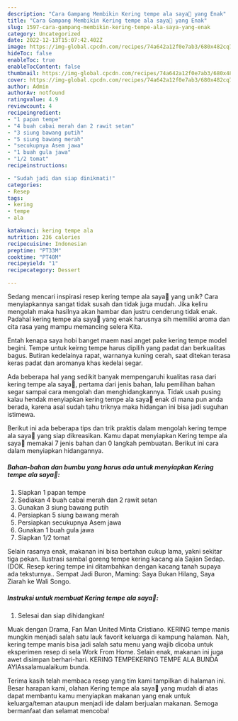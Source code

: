 ```yaml
---
description: "Cara Gampang Membikin Kering tempe ala saya🤤 yang Enak"
title: "Cara Gampang Membikin Kering tempe ala saya🤤 yang Enak"
slug: 1597-cara-gampang-membikin-kering-tempe-ala-saya-yang-enak
category: Uncategorized
date: 2022-12-13T15:07:42.402Z
image: https://img-global.cpcdn.com/recipes/74a642a12f0e7ab3/680x482cq70/kering-tempe-ala-saya-foto-resep-utama.jpg
hideToc: false
enableToc: true
enableTocContent: false
thumbnail: https://img-global.cpcdn.com/recipes/74a642a12f0e7ab3/680x482cq70/kering-tempe-ala-saya-foto-resep-utama.jpg
cover: https://img-global.cpcdn.com/recipes/74a642a12f0e7ab3/680x482cq70/kering-tempe-ala-saya-foto-resep-utama.jpg
author: Admin
authorAv: notfound
ratingvalue: 4.9
reviewcount: 4
recipeingredient:
- "1 papan tempe"
- "4 buah cabai merah dan 2 rawit setan"
- "3 siung bawang putih"
- "5 siung bawang merah"
- "secukupnya Asem jawa"
- "1 buah gula jawa"
- "1/2 tomat"
recipeinstructions:

- "Sudah jadi dan siap dinikmati!"
categories:
- Resep
tags:
- kering
- tempe
- ala

katakunci: kering tempe ala 
nutrition: 236 calories
recipecuisine: Indonesian
preptime: "PT33M"
cooktime: "PT40M"
recipeyield: "1"
recipecategory: Dessert

---
```





Sedang mencari inspirasi resep kering tempe ala saya🤤 yang unik? Cara menyiapkannya sangat tidak susah dan tidak juga mudah. Jika keliru mengolah maka hasilnya akan hambar dan justru cenderung tidak enak. Padahal kering tempe ala saya🤤 yang enak harusnya sih memiliki aroma dan cita rasa yang mampu memancing selera Kita.





Entah kenapa saya hobi banget maem nasi anget pake kering tempe model begini. Tempe untuk keirng tempe harus dipilih yang padat dan berkualitas bagus. Butiran kedelainya rapat, warnanya kuning cerah, saat ditekan terasa keras padat dan aromanya khas kedelai segar.

Ada beberapa hal yang sedikit banyak mempengaruhi kualitas rasa dari kering tempe ala saya🤤, pertama dari jenis bahan, lalu pemilihan bahan segar sampai cara mengolah dan menghidangkannya. Tidak usah pusing kalau hendak menyiapkan kering tempe ala saya🤤 enak di mana pun anda berada, karena asal sudah tahu triknya maka hidangan ini bisa jadi suguhan istimewa.






Berikut ini ada beberapa tips dan trik praktis dalam mengolah kering tempe ala saya🤤 yang siap dikreasikan. Kamu dapat menyiapkan Kering tempe ala saya🤤 memakai 7 jenis bahan dan 0 langkah pembuatan. Berikut ini cara dalam menyiapkan hidangannya.

<!--inarticleads1-->

##### Bahan-bahan dan bumbu yang harus ada untuk menyiapkan Kering tempe ala saya🤤:

1. Siapkan 1 papan tempe
1. Sediakan 4 buah cabai merah dan 2 rawit setan
1. Gunakan 3 siung bawang putih
1. Persiapkan 5 siung bawang merah
1. Persiapkan secukupnya Asem jawa
1. Gunakan 1 buah gula jawa
1. Siapkan 1/2 tomat


Selain rasanya enak, makanan ini bisa bertahan cukup lama, yakni sekitar tiga pekan. Ilustrasi sambal goreng tempe kering kacang ala Sajian Sedap. (DOK. Resep kering tempe ini ditambahkan dengan kacang tanah supaya ada teksturnya.. Sempat Jadi Buron, Maming: Saya Bukan Hilang, Saya Ziarah ke Wali Songo. 

<!--inarticleads2-->

##### Instruksi untuk membuat Kering tempe ala saya🤤:


1. Selesai dan siap dihidangkan!

Muak dengan Drama, Fan Man United Minta Cristiano. KERING tempe manis mungkin menjadi salah satu lauk favorit keluarga di kampung halaman. Nah, kering tempe manis bisa jadi salah satu menu yang wajib dicoba untuk eksperimen resep di sela Work From Home. Selain enak, makanan ini juga awet disimpan berhari-hari. KERING TEMPEKERING TEMPE ALA BUNDA AYIAssalamualaikum bunda. 

Terima kasih telah membaca resep yang tim kami tampilkan di halaman ini. Besar harapan kami, olahan Kering tempe ala saya🤤 yang mudah di atas dapat membantu kamu menyiapkan makanan yang enak untuk keluarga/teman ataupun menjadi ide dalam berjualan makanan. Semoga bermanfaat dan selamat mencoba!
